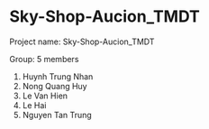 # Sky-Shop-Aucion_TMDT
Project name: Sky-Shop-Aucion_TMDT 

Group: 5 members 
1. Huynh Trung Nhan
2. Nong Quang Huy
3. Le Van Hien 
4. Le Hai
5. Nguyen Tan Trung 
